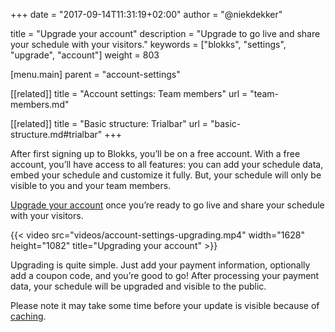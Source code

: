 +++
date            = "2017-09-14T11:31:19+02:00"
author          = "@niekdekker"

title           = "Upgrade your account"
description     = "Upgrade to go live and share your schedule with your visitors."
keywords        = ["blokks", "settings", "upgrade", "account"]
weight          = 803

[menu.main]
parent          = "account-settings"

[[related]]
title = "Account settings: Team members"
url = "team-members.md"

[[related]]
title = "Basic structure: Trialbar"
url = "basic-structure.md#trialbar"
+++

After first signing up to Blokks, you’ll be on a free account. With a free account, you’ll have access to all features: you can add your schedule data, embed your schedule and customize it fully. But, your schedule will only be visible to you and your team members.

[Upgrade your account](https://blokks.co/manage/upgrades) once you’re ready to go live and share your schedule with your visitors.

{{< video src="videos/account-settings-upgrading.mp4" width="1628" height="1082" title="Upgrading your account" >}}

Upgrading is quite simple. Just add your payment information, optionally add a coupon code, and you’re good to go! After processing your payment data, your schedule will be upgraded and visible to the public.

<span class='note'>Please note it may take some time before your update is visible because of [caching](http://configure/cache).</span>